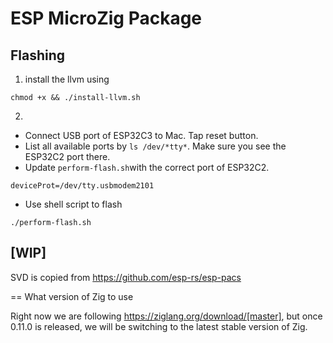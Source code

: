 # ESP MicroZig Package

## Flashing

1. install the llvm using
```
chmod +x && ./install-llvm.sh
```
2. 
* Connect USB port of ESP32C3 to Mac. Tap reset button.
* List all available ports by `ls /dev/*tty*`. Make sure you see the ESP32C2 port there.
* Update `perform-flash.sh`with the correct port of ESP32C2.
```
deviceProt=/dev/tty.usbmodem2101
```
* Use shell script to flash
```
./perform-flash.sh
```

## [WIP]

SVD is copied from https://github.com/esp-rs/esp-pacs

== What version of Zig to use

Right now we are following https://ziglang.org/download/[master], but once 0.11.0 is released, we will be switching to the latest stable version of Zig.








